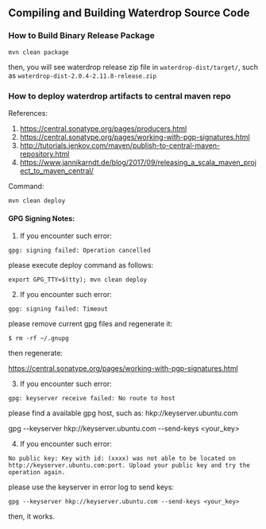 ## Compiling and Building Waterdrop Source Code


### How to Build Binary Release Package


```
mvn clean package
```

then, you will see waterdrop release zip file in `waterdrop-dist/target/`, such as `waterdrop-dist-2.0.4-2.11.8-release.zip`

### How to deploy waterdrop artifacts to central maven repo

References:
1. https://central.sonatype.org/pages/producers.html
2. https://central.sonatype.org/pages/working-with-pgp-signatures.html
3. http://tutorials.jenkov.com/maven/publish-to-central-maven-repository.html
4. https://www.jannikarndt.de/blog/2017/09/releasing_a_scala_maven_project_to_maven_central/

Command:

```
mvn clean deploy
```

#### GPG Signing Notes:

1. If you encounter such error:

```
gpg: signing failed: Operation cancelled
```

please execute deploy command as follows:

```
export GPG_TTY=$(tty); mvn clean deploy
```

2. If you encounter such error:

```
gpg: signing failed: Timeout
```

please remove current gpg files and regenerate it:

```
$ rm -rf ~/.gnupg
```

then regenerate:

https://central.sonatype.org/pages/working-with-pgp-signatures.html

3. If you encounter such error:

```
gpg: keyserver receive failed: No route to host
```

please find a available gpg host, such as: hkp://keyserver.ubuntu.com

gpg --keyserver hkp://keyserver.ubuntu.com --send-keys <your_key>

4. If you encounter such error:

```
No public key: Key with id: (xxxx) was not able to be located on http://keyserver.ubuntu.com:port. Upload your public key and try the operation again.
```

please use the keyserver in error log to send keys:

```
gpg --keyserver hkp://keyserver.ubuntu.com --send-keys <your_key>
```

then, it works.





